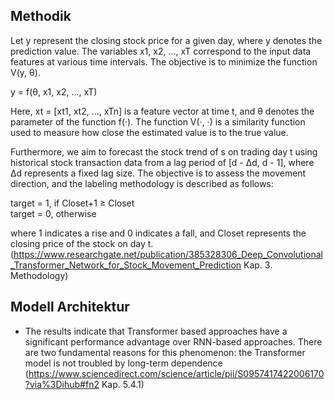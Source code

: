 ## Methodik
Let y represent the closing stock price for a given day, where y denotes the prediction value. The variables x1, x2, ..., xT correspond to the input data features at various time intervals. The objective is to minimize the function V(y, θ).

y = f(θ, x1, x2, ..., xT)

Here, xt = [xt1, xt2, ..., xTn] is a feature vector at time t, and θ denotes the parameter of the function f(·). The function V(·, ·) is a similarity function used to measure how close the estimated value is to the true value.

Furthermore, we aim to forecast the stock trend of s on trading day t using historical stock transaction data from a lag period of [d - Δd, d - 1], where Δd represents a fixed lag size. The objective is to assess the movement direction, and the labeling methodology is described as follows:

target = 1, if Closet+1 ≥ Closet  
target = 0, otherwise  

where 1 indicates a rise and 0 indicates a fall, and Closet represents the closing price of the stock on day t.
(https://www.researchgate.net/publication/385328306_Deep_Convolutional_Transformer_Network_for_Stock_Movement_Prediction Kap. 3. Methodology)

 ## Modell Architektur
- The results indicate that Transformer based approaches have a significant performance advantage over RNN-based approaches. There are two fundamental reasons for this phenomenon: the Transformer model is not troubled by long-term dependence
(https://www.sciencedirect.com/science/article/pii/S0957417422006170?via%3Dihub#fn2 Kap. 5.4.1)